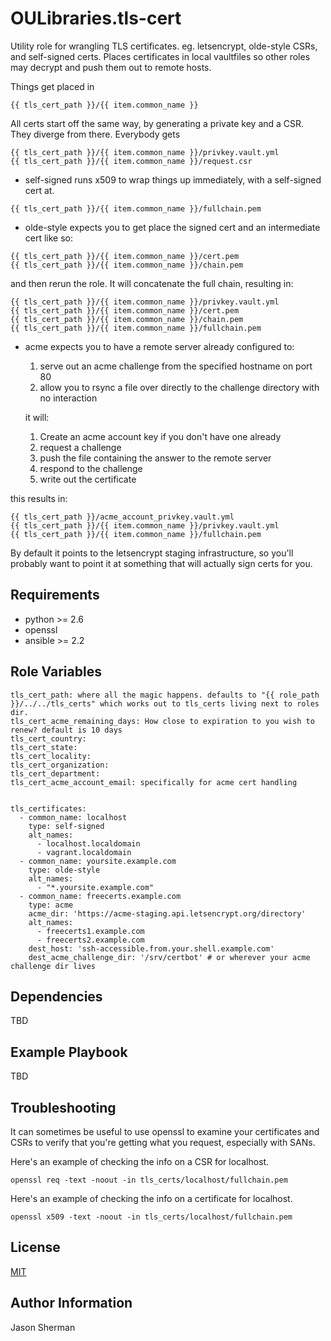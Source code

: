 OULibraries.tls-cert
=========

Utility role for wrangling TLS certificates. eg. letsencrypt, olde-style CSRs, and self-signed certs.
Places certificates in local vaultfiles so other roles may decrypt and push them out to remote hosts.

Things get placed in
```
{{ tls_cert_path }}/{{ item.common_name }}
```

All certs start off the same way, by generating a private key and a CSR. They diverge from there.
Everybody gets
```
{{ tls_cert_path }}/{{ item.common_name }}/privkey.vault.yml
{{ tls_cert_path }}/{{ item.common_name }}/request.csr
```

* self-signed runs x509 to wrap things up immediately, with a self-signed cert at.
```
{{ tls_cert_path }}/{{ item.common_name }}/fullchain.pem
```

* olde-style expects you to get place the signed cert and an intermediate cert like so:
```
{{ tls_cert_path }}/{{ item.common_name }}/cert.pem
{{ tls_cert_path }}/{{ item.common_name }}/chain.pem
```

and then rerun the role. It will concatenate the full chain, resulting in:
```
{{ tls_cert_path }}/{{ item.common_name }}/privkey.vault.yml
{{ tls_cert_path }}/{{ item.common_name }}/cert.pem
{{ tls_cert_path }}/{{ item.common_name }}/chain.pem
{{ tls_cert_path }}/{{ item.common_name }}/fullchain.pem
```

* acme expects you to have a remote server already configured to:
  1.  serve out an acme challenge from the specified hostname on port 80
  2.  allow you to rsync a file over directly to the challenge directory with no interaction

  it will:
  1. Create an acme account key if you don't have one already
  2. request a challenge
  3. push the file containing the answer to the remote server
  4. respond to the challenge
  5. write out the certificate

this results in:
```
{{ tls_cert_path }}/acme_account_privkey.vault.yml
{{ tls_cert_path }}/{{ item.common_name }}/privkey.vault.yml
{{ tls_cert_path }}/{{ item.common_name }}/fullchain.pem
```

By default it points to the letsencrypt staging infrastructure,
so you'll probably want to point it at something that will actually
sign certs for you.

Requirements
------------

* python >= 2.6
* openssl
* ansible >= 2.2

Role Variables
--------------

```
tls_cert_path: where all the magic happens. defaults to "{{ role_path }}/../../tls_certs" which works out to tls_certs living next to roles dir.
tls_cert_acme_remaining_days: How close to expiration to you wish to renew? default is 10 days
tls_cert_country:
tls_cert_state:
tls_cert_locality:
tls_cert_organization:
tls_cert_department:
tls_cert_acme_account_email: specifically for acme cert handling


tls_certificates:
  - common_name: localhost
    type: self-signed
    alt_names:
      - localhost.localdomain
      - vagrant.localdomain
  - common_name: yoursite.example.com
    type: olde-style
    alt_names:
      - "*.yoursite.example.com"
  - common_name: freecerts.example.com
    type: acme
    acme_dir: 'https://acme-staging.api.letsencrypt.org/directory'
    alt_names:
      - freecerts1.example.com
      - freecerts2.example.com
    dest_host: 'ssh-accessible.from.your.shell.example.com'
    dest_acme_challenge_dir: '/srv/certbot' # or wherever your acme challenge dir lives
```


Dependencies
------------

TBD

Example Playbook
----------------

TBD

Troubleshooting
---------------
It can sometimes be useful to use openssl to examine your certificates and CSRs
to verify that you're getting what you request, especially with SANs.

Here's an example of checking the info on a CSR for localhost.

```
openssl req -text -noout -in tls_certs/localhost/fullchain.pem
```
Here's an example of checking the info on a certificate for localhost.

```
openssl x509 -text -noout -in tls_certs/localhost/fullchain.pem
```


License
-------

[MIT](LICENSE)

Author Information
------------------

Jason Sherman
